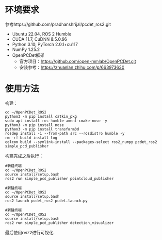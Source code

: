 # **环境要求**
参考https://github.com/pradhanshrijal/pcdet_ros2.git
- Ubuntu 22.04, ROS 2 Humble
- CUDA 11.7, CuDNN 8.5.0.96
- Python 3.10, PyTorch 2.0.1+cu117
- NumPy 1.25.2
- OpenPCDet框架
  - 官方项目：https://github.com/open-mmlab/OpenPCDet.git
  - 安装参考：https://zhuanlan.zhihu.com/p/663973630
# **使用方法**
构建：
```
cd ~/OpenPCDet_ROS2
python3 -m pip install catkin_pkg
sudo apt install ros-humble-ament-cmake-nose -y
python3 -m pip install nose
python3 -m pip install transform3d
rosdep install -i --from-path src --rosdistro humble -y
rm -rf build install log
colcon build --symlink-install --packages-select ros2_numpy pcdet_ros2 simple_pcd_publisher

```
构建完成之后执行：
```
#新建终端
cd ~/OpenPCDet_ROS2
source install/setup.bash
ros2 run simple_pcd_publisher pointcloud_publisher
```
```
#新建终端
cd ~/OpenPCDet_ROS2
source install/setup.bash
ros2 launch pcdet_ros2 pcdet.launch.py
```
```
#新建终端
cd ~/OpenPCDet_ROS2
source install/setup.bash
ros2 run simple_pcd_publisher detection_visualizer
```
最后使用rviz2进行可视化.

